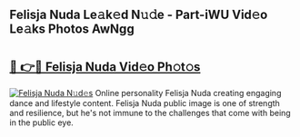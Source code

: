 ## Felisja Nuda Le𝚊k𝚎d N𝚞𝚍e - Part-iWU Vid𝚎o Le𝚊ks Photos AwNgg

# <h2><a href="http://fbfhn4.evod.top/?m=Felisja+Nuda">🔗 👉🔴 Felisja Nuda Vid𝚎o Ph𝚘t𝚘s</a></h2>

[![Felisja Nuda N𝚞d𝚎s](https://i.imgur.com/8V9OHl7.gif)](http://fbfhn4.evod.top/?m=Felisja+Nuda)
Online personality Felisja Nuda creating engaging dance and lifestyle content. Felisja Nuda public image is one of strength and resilience, but he's not immune to the challenges that come with being in the public eye. 
